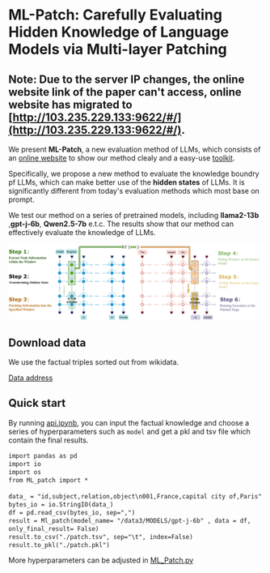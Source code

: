 # ML-Patch: Carefully Evaluating Hidden Knowledge of Language Models via Multi-layer Patching

## Note: Due to the server IP changes, the online website link of the paper can't access, online website has migrated to [http://103.235.229.133:9622/#/](http://103.235.229.133:9622/#/).

We present **ML-Patch**, a new evaluation method of LLMs, which consists of an [online website](http://103.235.229.133:9622/#/) to show our method clealy and a easy-use [toolkit](https://github.com/Turingzero0/ML_Patch/blob/master/api.ipynb).

Specifically, we propose a new method to evaluate the knowledge boundry pf LLMs, which can make better use of the **hidden states** of LLMs. It is significantly different from today's evaluation methods which most base on prompt.

We test our method on a series of pretrained models, including **llama2-13b** ,**gpt-j-6b**, **Qwen2.5-7b** e.t.c. The results show that our method can effectively evaluate the knowledge of LLMs.

![image](patch.jpg)

## Download data

We use the factual triples sorted out from wikidata.

[Data address](https://github.com/PAIR-code/interpretability/tree/master/patchscopes/code/preprocessed_data/factual)

## Quick start

By running [api.ipynb](https://github.com/Turingzero0/ML_Patch/blob/master/api.ipynb), you can input the factual knowledge and choose a series of hyperparameters such as `model` and get a pkl and tsv file which contain the final results.

```
import pandas as pd
import io
import os
from ML_patch import *

data_ = "id,subject,relation,object\n001,France,capital city of,Paris"
bytes_io = io.StringIO(data_)
df = pd.read_csv(bytes_io, sep=",")
result = Ml_patch(model_name= "/data3/MODELS/gpt-j-6b" , data = df, only_final_result= False)
result.to_csv("./patch.tsv", sep="\t", index=False)
result.to_pkl("./patch.pkl")
```

More hyperparameters can be adjusted in [ML_Patch.py](https://github.com/Turingzero0/ML_Patch/blob/master/ML_patch.py)
